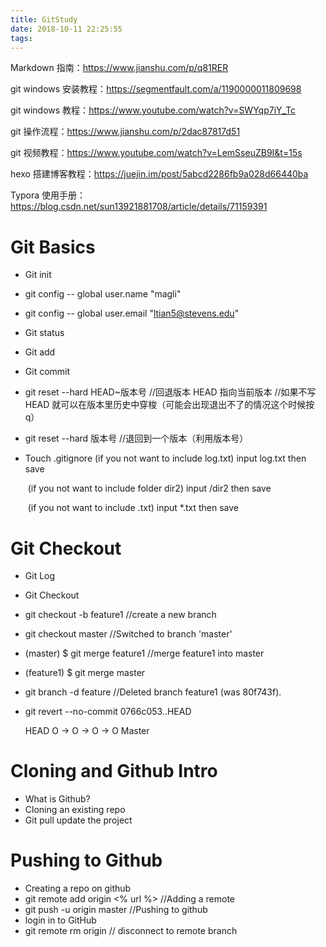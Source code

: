 ```yaml
---
title: GitStudy
date: 2018-10-11 22:25:55
tags:
---
```


Markdown 指南：https://www.jianshu.com/p/q81RER

git windows 安装教程：https://segmentfault.com/a/1190000011809698

git windows 教程：https://www.youtube.com/watch?v=SWYqp7iY_Tc

git 操作流程：https://www.jianshu.com/p/2dac87817d51

git 视频教程：https://www.youtube.com/watch?v=LemSseuZB9I&t=15s

hexo 搭建博客教程：https://juejin.im/post/5abcd2286fb9a028d66440ba

Typora 使用手册： https://blog.csdn.net/sun13921881708/article/details/71159391

<!--more-->  <!--more-->

# Git Basics

- Git init

- git config -- global user.name "magli"

- git config -- global user.email "ltian5@stevens.edu"

- Git status

- Git add

- Git commit

- git reset --hard HEAD~版本号 //回退版本 HEAD 指向当前版本 //如果不写 HEAD 就可以在版本里历史中穿梭（可能会出现退出不了的情况这个时候按 q）

- git reset --hard 版本号 //退回到一个版本（利用版本号）

- Touch .gitignore (if you not want to include log.txt) input log.txt then save

  ​ (if you not want to include folder dir2) input /dir2 then save

  ​ (if you not want to include .txt) input \*.txt then save

# Git Checkout

- Git Log

- Git Checkout

- git checkout -b feature1 //create a new branch

- git checkout master //Switched to branch 'master'

- (master) $ git merge feature1 //merge feature1 into master

- (feature1) $ git merge master

- git branch -d feature //Deleted branch feature1 (was 80f743f).

- git revert --no-commit 0766c053..HEAD

  HEAD
  O -> O -> O -> O
  Master

# Cloning and Github Intro

- What is Github?
- Cloning an existing repo
- Git pull update the project

# Pushing to Github

- Creating a repo on github
- git remote add origin <% url %> //Adding a remote
- git push -u origin master //Pushing to github
- login in to GitHub
- git remote rm origin // disconnect to remote branch

